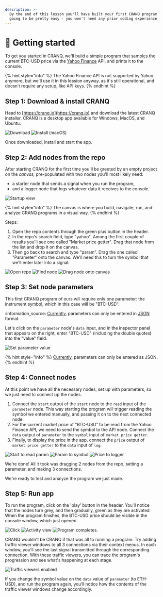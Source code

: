```yaml
---
description: >-
  By the end of this lesson you'll have built your first CRANQ program. It's
  going to be pretty easy - you won't need any prior coding experience.
---
```


# 🐣 Getting started

To get you started in CRANQ, we'll build a simple program that samples the current BTC-USD price via the [Yahoo Finance](https://uk.finance.yahoo.com/) API, and prints it to the console.

{% hint style="info" %}
The Yahoo Finance API is not supported by Yahoo anymore, but we'll use it in this lession anyway, as it's still operational, and doesn't  require any setup, like API keys.
{% endhint %}

## Step 1: Download & install CRANQ

Head to [https://cranq.io](https://cranq.io) and download the latest CRANQ installer. CRANQ is a desktop app available for Windows, MacOS, and Ubuntu.

![Download](../../../.gitbook/assets/Download.png) ![Install (macOS)](<../../../.gitbook/assets/Screenshot 2022-06-21 at 14.29.26.png>)

Once downloaded, install and start the app.

## Step 2: Add nodes from the repo

After starting CRANQ for the first time you'll be greeted by an empty project on the _canvas,_ pre-populated with two nodes you'll most likely need:

* a starter node that sends a signal when you run the program,
* and a logger node that logs whatever data it receives to the console.

![Startup view](<../../../.gitbook/assets/Screenshot 2022-06-21 at 16.58.46.png>)

{% hint style="info" %}
The canvas is where you build, navigate, run, and analyze CRANQ programs in a visual way.
{% endhint %}

Steps:

1. Open the repo contents through the green plus button in the header.
2. In the repo's search field, type "yahoo". Among the first couple of results you'll see one called "Market price getter". Drag that node from the list and drop it on the canvas.
3. Then go back to search and type "param". Drag the one called "Parameter" onto the canvas. We'll need this to turn the symbol that we'll enter later into a signal.

![Open repo](<../../../.gitbook/assets/Screenshot 2022-06-21 at 17.01.13.png>) ![Find node](<../../../.gitbook/assets/Screenshot 2022-06-21 at 17.02.53 (1).png>) ![Drag node onto canvas](<../../../.gitbook/assets/Screenshot 2022-06-21 at 17.05.22 (1).png>)

## Step 3: Set node parameters

This first CRANQ program of ours will require only one parameter: the instrument symbol, which in this case will be "BTC-USD".&#x20;

:information\_source: [Currently](../../../roadmap.md#forms), parameters can only be entered in [JSON](https://www.w3schools.com/whatis/whatis\_json.asp) format.

Let's click on the `parameter` node's `data` input, and in the inspector panel that appears on the right, enter "BTC-USD" (including the double quotes) into the "value" field.

![Set parameter value](<../../../.gitbook/assets/Screenshot 2022-06-21 at 17.09.01.png>)

{% hint style="info" %}
[Currently](../../../roadmap.md#forms), parameters can only be entered as JSON.
{% endhint %}

## Step 4: Connect nodes

At this point we have all the necessary nodes, set up with parameters, so we just need to connect up the nodes.

1. Connect the `start` output of the `start` node to the `read` input of the `parameter` node. This way starting the program will trigger reading the symbol we entered manually, and passing it on to the next connected node.
2. For the current market price of "BTC-USD" to be read from the Yahoo Finance API, we need to send the symbol to the API node. Connect the `data` output of `parameter` to the `symbol` input of `market price getter`.
3. Finally, to display the price in the app, connect the `price` output of `market price getter` to the `data` input of `log`.

![Start to read param](<../../../.gitbook/assets/Screenshot 2022-06-21 at 17.10.03.png>) ![Param to symbol](<../../../.gitbook/assets/Screenshot 2022-06-21 at 17.10.40.png>) ![Price to logger](<../../../.gitbook/assets/Screenshot 2022-06-21 at 17.11.10.png>)

We're done! All it took was dragging 2 nodes from the repo, setting a parameter, and making 3 connections.

We're ready to test and analyze the program we just made.

## Step 5: Run app

To run the program, click on the 'play' button in the header. You'll notice that the nodes turn grey, and then gradually, green as they are activated. When the program finishes, the BTC-USD price should be visible in the console window, which just opened.

![Click ](<../../../.gitbook/assets/Screenshot 2022-06-21 at 17.11.46.png>) ![Activity view](<../../../.gitbook/assets/Screenshot 2022-06-21 at 17.12.17.png>) ![Program completes.](<../../../.gitbook/assets/Screenshot 2022-06-21 at 17.12.20.png>)

CRANQ wouldn't be CRANQ if that was all to running a program. Try adding traffic viewer windows to all 3 connections via their context menus. In each window, you'll see the last signal transmitted through the corresponding connection. With these traffic viewers, you can trace the program's progression and see what's happening at each stage.

![Traffic viewers enabled](<../../../.gitbook/assets/Screenshot 2022-06-22 at 09.46.19.png>)

If you change the symbol value on the `data` value of `parameter` (to ETH-USD), and run the program again, you'll notice how the contents of the traffic viewer windows change accordingly.
